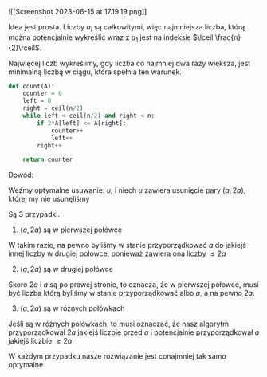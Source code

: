 ![[Screenshot 2023-06-15 at 17.19.19.png]]

Idea jest prosta. Liczby $a_i$ są całkowitymi, więc najmniejsza liczba, którą można potencjalnie wykreślić wraz z $a_1$ jest na indeksie $\lceil \frac{n}{2}\rceil$.

Najwięcej liczb wykreślimy, gdy liczba co najmniej dwa razy większa, jest minimalną liczbą w ciągu, która spełnia ten warunek.

```python
def count(A):
	counter = 0
	left = 0
	right = ceil(n/2)
	while left < ceil(n/2) and right < n:
		if 2*A[left] <= A[right]:
			counter++
			left++
		right++

	return counter
```

Dowód:

Weźmy optymalne usuwanie: $u$, i niech $u$ zawiera usunięcie pary $(a,2a)$, której my nie usunęliśmy

Są $3$ przypadki.

1. $(a,2a)$ są w pierwszej połówce

W takim razie, na pewno byliśmy w stanie przyporządkować $a$ do jakiejś innej liczby w drugiej połówce, ponieważ zawiera ona liczby $\le 2a$

2. $(a,2a)$ są w drugiej połówce

Skoro $2a$ i $a$ są po prawej stronie, to oznacza, że w pierwszej połowce, musi być liczba którą byliśmy w stanie przyporządkować albo $a$, a na pewno $2a$.

3. $(a,2a)$ są w różnych połówkach

 Jeśli są w różnych połówkach, to musi oznaczać, że nasz algorytm przyporządkował $2a$ jakiejś liczbie przed $a$ i potencjalnie przyporządkował $a$ jakiejś liczbie $\ge 2a$

W każdym przypadku nasze rozwiązanie jest conajmniej tak samo optymalne.